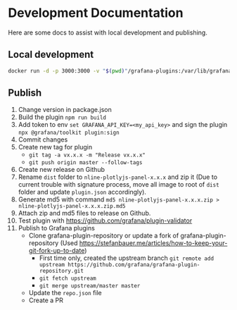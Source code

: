 # Development Documentation

Here are some docs to assist with local development and publishing.

## Local development

```sh
docker run -d -p 3000:3000 -v "$(pwd)"/grafana-plugins:/var/lib/grafana/plugins --name=grafana grafana/grafana
```

## Publish

1. Change version in package.json
1. Build the plugin `npm run build`
1. Add token to env `set GRAFANA_API_KEY=<my_api_key>` and sign the plugin `npx @grafana/toolkit plugin:sign`
1. Commit changes
1. Create new tag for plugin
    - `git tag -a vx.x.x -m "Release vx.x.x"`
    - `git push origin master --follow-tags`
1. Create new release on Github
1. Rename `dist` folder to `nline-plotlyjs-panel-x.x.x` and zip it (Due to current trouble with signature process, move all image to root of `dist` folder and update `plugin.json` accordingly).
1. Generate md5 with command `md5 nline-plotlyjs-panel-x.x.x.zip > nline-plotlyjs-panel-x.x.x.zip.md5`
1. Attach zip and md5 files to release on Github.
1. Test plugin with <https://github.com/grafana/plugin-validator>
1. Publish to Grafana plugins
    - Clone grafana-plugin-repository or update a fork of grafana-plugin-repository (Used <https://stefanbauer.me/articles/how-to-keep-your-git-fork-up-to-date>)
        - First time only, created the upstream branch
        `git remote add upstream https://github.com/grafana/grafana-plugin-repository.git`
        - `git fetch upstream`
        - `git merge upstream/master master`
    - Update the `repo.json` file
    - Create a PR
